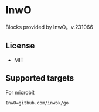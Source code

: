 # InwO


Blocks provided by InwO。v.231066

## License

* MIT

## Supported targets
For microbit

```package
InwO=github.com/inwok/go
```
